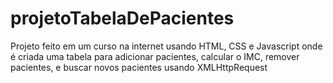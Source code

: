 # projetoTabelaDePacientes
Projeto feito em um curso na internet usando HTML, CSS e Javascript onde é criada uma tabela para adicionar pacientes, calcular o IMC, remover pacientes, e buscar novos pacientes usando XMLHttpRequest
